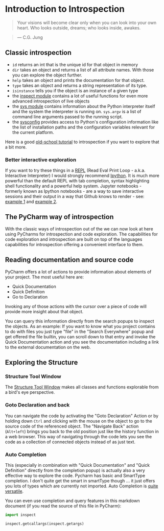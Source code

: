 # Introduction to Introspection

> Your visions will become clear only when you can look into your own heart. Who looks outside, dreams; who looks inside, awakes. 
    
> ― C.G. Jung

## Classic introspection

* `id` returns an int that is the unique id for that object in memory
* `dir` takes an object and returns a list of all attribute names. With those you can explore the object further.
* `help` takes an object and prints the documentation for that object.
* `type` takes an object and returns a string representation of its type.
* `isinstance` tells you if the object is an instance of a given type
* the [inspect module](https://docs.python.org/2/library/inspect.html) contains a lot of useful functions for even more advanced introspection of live objects
* the [sys module](https://docs.python.org/2/library/sys.html#module-sys) contains information about the Python interpreter itself and the system the interpreter is running on. `sys.argv` is a list of command line arguments passed to the running script.
* the [sysconfig](https://docs.python.org/2/library/sysconfig.html#module-sysconfig) provides access to Python's configuration information like the list of installation paths and the configuration variables relevant for the current platform.

Here is a good [old-school tutorial](http://www.ibm.com/developerworks/library/l-pyint/) to introspection if you want to explore that a bit more.

### Better interactive exploration

If you want to try these things in a [REPL](https://docs.python.org/2/tutorial/interpreter.html#interactive-mode) (Read Eval Print Loop - a.k.a. Interactive Interpreter) I would strongly recommend [Ipython](https://ipython.org/). It is much more powerful than the default REPL with tab completion, syntax highlighting shell functionality and a powerful help system. Jupyter notebooks - formerly known as Ipython notebooks - are a way to save interactive sessions and their output in a way that Github knows to render - see: [example 1](introspection.ipynb) and [example 2](sys-introspection.ipynb).

## The PyCharm way of introspection

With the classic ways of introspection out of the we can now look at here using PyCharms for introspection and code exploration. The capabilities for code exploration and introspection are built on top of the languages capabilities for introspection offering a convenient interface to them.

## Reading documentation and source code

PyCharm offers a lot of actions to provide information about elements of your project. The most useful here are:

* Quick Documentation
* Quick Definition
* Go to Declaration

Invoking any of those actions with the cursor over a piece of code will provide more insight about that object.

You can query this information directly from the search popups to inspect the objects. As an example: If you want to know what you project contains to do with files you just type "file" in the "Search Everywhere" popup and get offered the file builtin, you can scroll down to that entry and invoke the Quick Documentation action and you see the documentation including a link to the external documentation on the web.

## Exploring the Structure

### Structure Tool Window

The [Structure Tool Window](https://www.jetbrains.com/help/idea/2016.1/structure-tool-window-file-structure-popup.html) makes all classes and functions explorable from a bird's eye perspective.

### Goto Declaration and back

You can navigate the code by activating the "Goto Declaration" Action or by holding down `Ctrl` and clicking with the mouse on the object to go to the source code of the referenced object. The "Navigate Back" action (`Alt+left`) brings you back to the old position just like the history function in a web browser. This way of navigating through the code lets you see the code as a collection of connected objects instead of as just text.

### Auto Completion

This (especially in combination with "Quick Documentation" and "Quick Definition" directly from the completion popup) is actually also a very effective way to explore the code. Pycharm has basic and SmartType completion. I don't quite get the smart in smartType though ... it just offers you lots of types which are currently not imported. Auto Completion is [quite versatile](https://www.jetbrains.com/help/pycharm/5.0/auto-completing-code.html?origin=old_help).

You can even use completion and query features in this markdown document (if you read the source of this file in PyCharm):

```python
import inspect

inspect.getcallargs(inspect.getargs)
```
